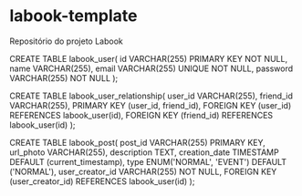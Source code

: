 # labook-template
Repositório do projeto Labook

CREATE TABLE labook_user(
id VARCHAR(255) PRIMARY KEY NOT NULL,
name VARCHAR(255),
email VARCHAR(255) UNIQUE NOT NULL,
password VARCHAR(255) NOT NULL
);

CREATE TABLE labook_user_relationship(
user_id VARCHAR(255),
friend_id VARCHAR(255),
PRIMARY KEY (user_id, friend_id),
FOREIGN KEY (user_id) REFERENCES labook_user(id),
FOREIGN KEY (friend_id) REFERENCES labook_user(id)
);

CREATE TABLE labook_post(
post_id VARCHAR(255) PRIMARY KEY,
url_photo VARCHAR(255),
description TEXT,
creation_date TIMESTAMP DEFAULT (current_timestamp),
type ENUM('NORMAL', 'EVENT') DEFAULT ('NORMAL'),
user_creator_id VARCHAR(255) NOT NULL,
FOREIGN KEY (user_creator_id) REFERENCES labook_user(id)
); 

